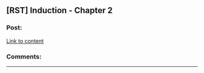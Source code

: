 ## [RST] Induction - Chapter 2

### Post:

[Link to content](https://www.reddit.com/r/changestorms/comments/3jmnni/chpr_induction_ch2/)

### Comments:

---

